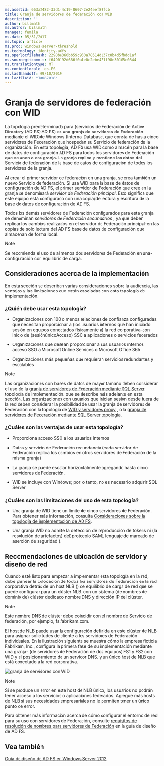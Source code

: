 ```yaml
---
ms.assetid: 663a2482-33d1-4c19-8607-2e24eef89fcb
title: Granja de servidores de federación con WID
description: ''
author: billmath
ms.author: billmath
manager: femila
ms.date: 05/31/2017
ms.topic: article
ms.prod: windows-server-threshold
ms.technology: identity-adfs
ms.openlocfilehash: 2298ba360bb59c950a78514d137c0b4d5fbdd1af
ms.sourcegitcommit: f6490192d686f0a1e0c2ebe471f98e30105c0844
ms.translationtype: MT
ms.contentlocale: es-ES
ms.lasthandoff: 09/10/2019
ms.locfileid: "70867816"
---
```

# <a name="federation-server-farm-using-wid"></a>Granja de servidores de federación con WID

La topología predeterminada para \(servicios de Federación de Active Directory (AD FS) AD FS\) es una granja de servidores de Federación mediante el WID\)de Windows \(Internal Database, que consta de hasta cinco servidores de Federación que hospedan su Servicio de federación de la organización. En esta topología, AD FS usa WID como almacén para la base de datos de configuración AD FS para todos los servidores de Federación que se unen a esa granja. La granja replica y mantiene los datos del Servicio de federación de la base de datos de configuración de todos los servidores de la granja.  
  
Al crear el primer servidor de federación en una granja, se crea también un nuevo Servicio de federación. Si usa WID para la base de datos de configuración de AD FS, el primer servidor de Federación que cree en la granja se denominará *servidor de Federación principal*. Esto significa que este equipo está configurado con una copia\/de lectura y escritura de la base de datos de configuración de AD FS.  
  
Todos los demás servidores de Federación configurados para esta granja se denominan *servidores de Federación secundarios* , ya que deben replicar los cambios realizados en el servidor de Federación principal\-en las copias de solo lectura del AD FS base de datos de configuración que almacenan de forma local.  
  
> [!NOTE]  
> Se recomienda el uso de al menos dos servidores de Federación en una\-configuración con equilibrio de carga.  
  
## <a name="deployment-considerations"></a>Consideraciones acerca de la implementación  
En esta sección se describen varias consideraciones sobre la audiencia, las ventajas y las limitaciones que están asociadas con esta topología de implementación.  
  
### <a name="who-should-use-this-topology"></a>¿Quién debe usar esta topología?  
  
-   Organizaciones con 100 o menos relaciones de confianza configuradas que necesitan proporcionar a \(los usuarios internos que han iniciado sesión en equipos conectados físicamente a\) la red corporativa\-con inicio de \(sesiónúnicoAcceso\) SSO a aplicaciones o servicios federados  
  
-   Organizaciones que desean proporcionar a sus usuarios internos acceso SSO a Microsoft Online Services o Microsoft Office 365  
  
-   Organizaciones más pequeñas que requieran servicios redundantes y escalables  
  
> [!NOTE]  
> Las organizaciones con bases de datos de mayor tamaño deben considerar el uso de la [granja de servidores de Federación mediante SQL Server](Federation-Server-Farm-Using-SQL-Server.md) topología de implementación, que se describe más adelante en esta sección. Las organizaciones con usuarios que inician sesión desde fuera de la red deben considerar la posibilidad de usar la granja de servidores de Federación con la topología de [WID y servidores proxy](Federation-Server-Farm-Using-WID-and-Proxies.md) , o la [granja de servidores de Federación mediante SQL Server](Federation-Server-Farm-Using-SQL-Server.md) topología.  
  
### <a name="what-are-the-benefits-of-using-this-topology"></a>¿Cuáles son las ventajas de usar esta topología?  
  
-   Proporciona acceso SSO a los usuarios internos  
  
-   Datos y servicio de Federación redundancia \(cada servidor de Federación replica los cambios en otros servidores de Federación de la misma granja\)  
  
-   La granja se puede escalar horizontalmente agregando hasta cinco servidores de Federación.  
  
-   WID se incluye con Windows; por lo tanto, no es necesario adquirir SQL Server  
  
### <a name="what-are-the-limitations-of-using-this-topology"></a>¿Cuáles son las limitaciones del uso de esta topología?  
  
-   Una granja de WID tiene un límite de cinco servidores de Federación. Para obtener más información, consulta [Consideraciones sobre la topología de implementación de AD FS](AD-FS-Deployment-Topology-Considerations.md).  
  
-   Una granja WID no admite la detección de reproducción de tokens ni \(la resolución de artefactos\) del\)protocolo SAML lenguaje de marcado de aserción de seguridad \(.  
  
## <a name="server-placement-and-network-layout-recommendations"></a>Recomendaciones de ubicación de servidor y diseño de red  
Cuando esté listo para empezar a implementar esta topología en la red, debe planear la colocación de todos los servidores de Federación en la red corporativa detrás de un host NLB \(\) de equilibrio de carga de red que se puede configurar para un clúster NLB. con un sistema \(de nombres de dominio de\) clúster dedicado nombre DNS y dirección IP del clúster.  
  
> [!NOTE]  
> Este nombre DNS de clúster debe coincidir con el nombre de Servicio de federación, por ejemplo, fs.fabrikam.com.  
  
El host de NLB puede usar la configuración definida en este clúster de NLB para asignar solicitudes de cliente a los servidores de Federación individuales. En la ilustración siguiente se muestra cómo la empresa ficticia Fabrikam, Inc., configura la primera fase de su implementación mediante una granja\- \(de servidores de Federación de dos equipos\) FS1 y FS2 con WID y el posicionamiento de un servidor DNS. y un único host de NLB que está conectado a la red corporativa.  
  
![granja de servidores con WID](media/FarmWID.gif)  
  
> [!NOTE]  
> Si se produce un error en este host de NLB único, los usuarios no podrán tener acceso a los servicios o aplicaciones federados. Agregue más hosts de NLB si sus necesidades empresariales no le permiten tener un único punto de error.  
  
Para obtener más información acerca de cómo configurar el entorno de red para su uso con servidores de Federación, consulte [requisitos de resolución de nombres para servidores de Federación](Name-Resolution-Requirements-for-Federation-Servers.md) en la guía de diseño de AD FS.  
  
## <a name="see-also"></a>Vea también
[Guía de diseño de AD FS en Windows Server 2012](AD-FS-Design-Guide-in-Windows-Server-2012.md)
